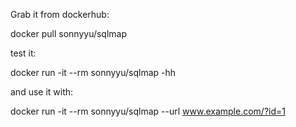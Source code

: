 Grab it from dockerhub:

docker pull sonnyyu/sqlmap

test it:

docker run -it --rm sonnyyu/sqlmap -hh

and use it with:

docker run -it --rm sonnyyu/sqlmap --url www.example.com/?id=1


